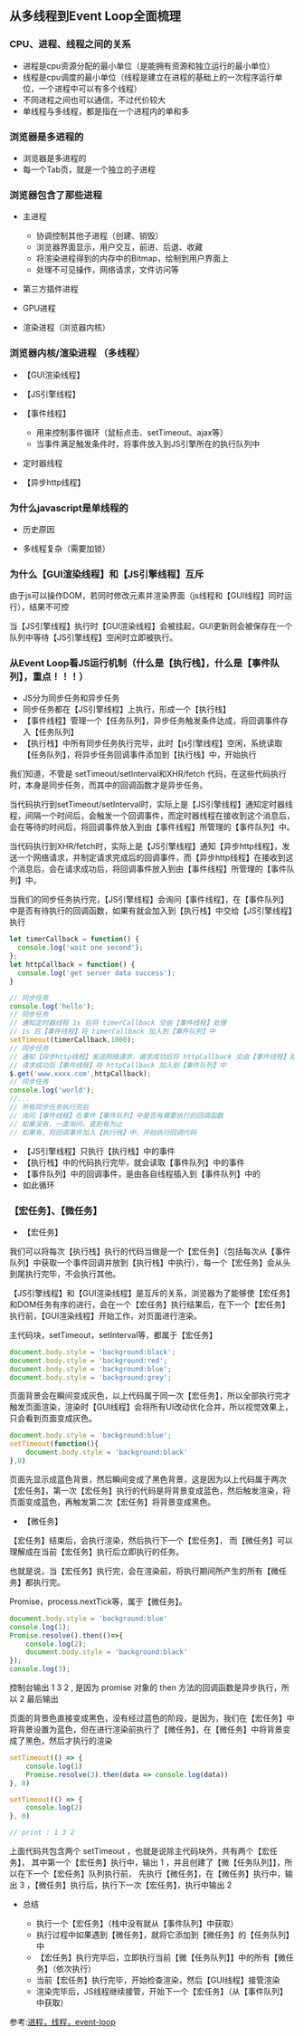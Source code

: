 ## 从多线程到Event Loop全面梳理

### CPU、进程、线程之间的关系

- 进程是cpu资源分配的最小单位（是能拥有资源和独立运行的最小单位）
- 线程是cpu调度的最小单位（线程是建立在进程的基础上的一次程序运行单位，一个进程中可以有多个线程）
- 不同进程之间也可以通信，不过代价较大
- 单线程与多线程，都是指在一个进程内的单和多

### 浏览器是多进程的

- 浏览器是多进程的
- 每一个Tab页，就是一个独立的子进程

### 浏览器包含了那些进程

- 主进程

    + 协调控制其他子进程（创建、销毁）
    + 浏览器界面显示，用户交互，前进、后退、收藏
    + 将渲染进程得到的内存中的Bitmap，绘制到用户界面上
    + 处理不可见操作，网络请求，文件访问等

- 第三方插件进程

- GPU进程

- 渲染进程（浏览器内核）

### 浏览器内核/渲染进程 （多线程）

- 【GUI渲染线程】

- 【JS引擎线程】

- 【事件线程】

    + 用来控制事件循环（鼠标点击、setTimeout、ajax等）
    + 当事件满足触发条件时，将事件放入到JS引擎所在的执行队列中

- 定时器线程

- 【异步http线程】

### 为什么javascript是单线程的

- 历史原因

- 多线程复杂（需要加锁）

### 为什么【GUI渲染线程】和【JS引擎线程】互斥

由于js可以操作DOM，若同时修改元素并渲染界面（js线程和【GUI线程】同时运行），结果不可控

当【JS引擎线程】执行时【GUI渲染线程】会被挂起，GUI更新则会被保存在一个队列中等待【JS引擎线程】空闲时立即被执行。

### 从Event Loop看JS运行机制（什么是【执行栈】，什么是【事件队列】，重点！！！）

- JS分为同步任务和异步任务
- 同步任务都在【JS引擎线程】上执行，形成一个【执行栈】
- 【事件线程】管理一个【任务队列】，异步任务触发条件达成，将回调事件存入【任务队列】
- 【执行栈】中所有同步任务执行完毕，此时【js引擎线程】空闲，系统读取【任务队列】，将异步任务回调事件添加到【执行栈】中，开始执行

我们知道，不管是 setTimeout/setInterval和XHR/fetch 代码，在这些代码执行时，本身是同步任务，而其中的回调函数才是异步任务。

当代码执行到setTimeout/setInterval时，实际上是【JS引擎线程】通知定时器线程，间隔一个时间后，会触发一个回调事件，而定时器线程在接收到这个消息后，会在等待的时间后，将回调事件放入到由【事件线程】所管理的【事件队列】中。

当代码执行到XHR/fetch时，实际上是【JS引擎线程】通知【异步http线程】，发送一个网络请求，并制定请求完成后的回调事件，而【异步http线程】在接收到这个消息后，会在请求成功后，将回调事件放入到由【事件线程】所管理的【事件队列】中。

当我们的同步任务执行完，【JS引擎线程】会询问【事件线程】，在【事件队列】中是否有待执行的回调函数，如果有就会加入到【执行栈】中交给【JS引擎线程】执行

```javascript
let timerCallback = function() {
  console.log('wait one second');
};
let httpCallback = function() {
  console.log('get server data success');
}

// 同步任务
console.log('hello');
// 同步任务
// 通知定时器线程 1s 后将 timerCallback 交由【事件线程】处理
// 1s 后【事件线程】将 timerCallback 加入到【事件队列】中
setTimeout(timerCallback,1000);
// 同步任务
// 通知【异步http线程】发送网络请求，请求成功后将 httpCallback 交由【事件线程】处理
// 请求成功后【事件线程】将 httpCallback 加入到【事件队列】中
$.get('www.xxxx.com',httpCallback);
// 同步任务
console.log('world');
//...
// 所有同步任务执行完后
// 询问【事件线程】在事件【事件队列】中是否有需要执行的回调函数
// 如果没有，一直询问，直到有为止
// 如果有，将回调事件加入【执行栈】中，开始执行回调代码

```

- 【JS引擎线程】只执行【执行栈】中的事件
- 【执行栈】中的代码执行完毕，就会读取【事件队列】中的事件
- 【事件队列】中的回调事件，是由各自线程插入到【事件队列】中的
- 如此循环


### 【宏任务】、【微任务】

- 【宏任务】

我们可以将每次【执行栈】执行的代码当做是一个【宏任务】（包括每次从【事件队列】中获取一个事件回调并放到【执行栈】中执行），每一个【宏任务】会从头到尾执行完毕，不会执行其他。

【JS引擎线程】和【GUI渲染线程】是互斥的关系，浏览器为了能够使【宏任务】和DOM任务有序的进行，会在一个【宏任务】执行结果后，在下一个【宏任务】执行前，【GUI渲染线程】开始工作，对页面进行渲染。

主代码块，setTimeout，setInterval等，都属于【宏任务】

```javascript
document.body.style = 'background:black';
document.body.style = 'background:red';
document.body.style = 'background:blue';
document.body.style = 'background:grey';
```
页面背景会在瞬间变成灰色，以上代码属于同一次【宏任务】，所以全部执行完才触发页面渲染，渲染时【GUI线程】会将所有UI改动优化合并，所以视觉效果上，只会看到页面变成灰色。

```javascript
document.body.style = 'background:blue';
setTimeout(function(){
    document.body.style = 'background:black'
},0)
```
页面先显示成蓝色背景，然后瞬间变成了黑色背景，这是因为以上代码属于两次【宏任务】，第一次【宏任务】执行的代码是将背景变成蓝色，然后触发渲染，将页面变成蓝色，再触发第二次【宏任务】将背景变成黑色。

- 【微任务】

【宏任务】结束后，会执行渲染，然后执行下一个【宏任务】， 而【微任务】可以理解成在当前【宏任务】执行后立即执行的任务。

也就是说，当【宏任务】执行完，会在渲染前，将执行期间所产生的所有【微任务】都执行完。

Promise，process.nextTick等，属于【微任务】。
```javascript
document.body.style = 'background:blue'
console.log(1);
Promise.resolve().then(()=>{
    console.log(2);
    document.body.style = 'background:black'
});
console.log(3);
```
控制台输出 1 3 2 , 是因为 promise 对象的 then 方法的回调函数是异步执行，所以 2 最后输出

页面的背景色直接变成黑色，没有经过蓝色的阶段，是因为，我们在【宏任务】中将背景设置为蓝色，但在进行渲染前执行了【微任务】，在【微任务】中将背景变成了黑色，然后才执行的渲染
```javascript
setTimeout(() => {
    console.log(1)
    Promise.resolve(3).then(data => console.log(data))
}, 0)

setTimeout(() => {
    console.log(2)
}, 0)

// print : 1 3 2
```
上面代码共包含两个 setTimeout ，也就是说除主代码块外，共有两个【宏任务】，
其中第一个【宏任务】执行中，输出 1 ，并且创建了【微【任务队列】】，所以在下一个【宏任务】队列执行前，
先执行【微任务】，在【微任务】执行中，输出 3 ，【微任务】执行后，执行下一次【宏任务】，执行中输出 2


- 总结

    + 执行一个【宏任务】（栈中没有就从【事件队列】中获取）
    + 执行过程中如果遇到【微任务】，就将它添加到【微任务】的【任务队列】中
    + 【宏任务】执行完毕后，立即执行当前【微【任务队列】】中的所有【微任务】（依次执行）
    + 当前【宏任务】执行完毕，开始检查渲染，然后【GUI线程】接管渲染
    + 渲染完毕后，JS线程继续接管，开始下一个【宏任务】（从【事件队列】中获取）




参考:[进程，线程，event-loop](https://juejin.im/post/5d5b4c2df265da03dd3d73e5)

